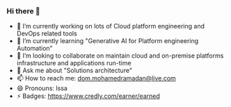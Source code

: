 ### Hi there 👋 

- 🔭 I’m currently working on lots of Cloud platform engineering and DevOps related tools
- 🌱 I’m currently learning "Generative AI for Platform engineering Automation"
- 👯 I’m looking to collaborate on maintain cloud and on-premise platforms infrastructure and applications run-time
- 💬 Ask me about "Solutions architecture"
- 📫 How to reach me: dom.mohamedramadan@live.com
- 😄 Pronouns: Issa
- ⚡ Badges: https://www.credly.com/earner/earned
